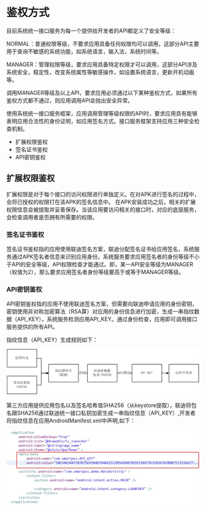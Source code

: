 # 鉴权方式

目前系统统一接口服务为每一个提供给开发者的API都定义了安全等级：

NORMAL：普通权限等级，不要求应用具备任何权限均可以调用，这部分API主要用于查询不敏感的系统功能，如系统语言，输入法，系统时间等。

MANAGER：管理权限等级，要求应用具备特定权限才可以调用，这部分API涉及系统安全，稳定性，改变系统属性等敏感操作，如设置系统语言，更新开机动画等。    

 

调用MANAGER等级及以上API，要求应用必须通过以下某种鉴权方式，如果所有鉴权方式都不通过，则应用调用API会抛出安全异常。

 

使用系统统一接口服务框架，应用调用管理等级权限的API时，要求应用具有能够表明应用合法性的身份证明，如应用签名方式。接口服务框架支持应用三种安全检查机制。

* 扩展权限鉴权 
* 签名证书鉴权 
* API密钥鉴权

## 扩展权限鉴权

扩展权限是对于每个接口的访问权限进行单独定义。在对APK进行签名的过程中，会将已授权的权限打在该APK的签名信息中。
在APK安装成功之后，相关的扩展权限信息会被提取并妥善保存。当该应用要访问相关的接口时，对应的底层服务，会检查调用者是否拥有所需要的权限。 

### 签名证书鉴权

签名证书鉴权指的应用使用联迪签名方案，联迪分配签名证书给应用签名，系统服务通过APK签名者信息来识别应用身份。系统服务要求应用签名者的身份等级不小于API的安全等级，API权限检查才能通过。即，某一API安全等级为MANAGER（权值为2），那么要求应用签名者身份等级要高于或等于MANAGER等级。

### API密钥鉴权
API密钥鉴权指的应用不使用联迪签名方案，但需要向联迪申请应用的身份密钥，密钥使用非对称加密算法（RSA算）对应用的身份信息进行加密，生成一串指纹数据（API_KEY），系统服务检测应用API_KEY。通过身份检查，应用即可调用接口服务提供的所有API。

指纹信息（API_KEY）生成规则如下：

![API_KEY生成规则](../images/apikey_gen.png)




第三方应用提供应用包名以及签名哈希值SHA256（从keystore提取），联迪将包名跟SHA256通过联迪统一接口私钥加密生成一串指纹信息（API_KEY）,开发者将指纹信息在应用AndroidManifest.xml中声明,如下：

![API_KEY申明](../images/apikey_location.jpg)